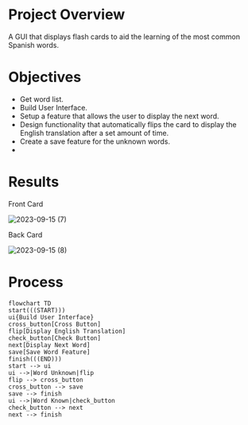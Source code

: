 # Project Overview
A GUI that displays flash cards to aid the learning of the most common Spanish words.

# Objectives
- Get word list.
- Build User Interface.
- Setup a feature that allows the user to display the next word. 
- Design functionality that automatically flips the card to display the English translation after a set amount of time.
- Create a save feature for the unknown words.
- 
# Results

Front Card

![2023-09-15 (7)](https://github.com/frantzalexander/flash-cards/assets/128331579/be62cacf-9ec0-461b-a8a2-2df66285e51e)


Back Card

![2023-09-15 (8)](https://github.com/frantzalexander/flash-cards/assets/128331579/aec6f45d-9cf7-43bb-a61a-40f8b3669e98)


# Process
```mermaid
flowchart TD
start(((START)))
ui{Build User Interface}
cross_button[Cross Button]
flip[Display English Translation]
check_button[Check Button]
next[Display Next Word]
save[Save Word Feature]
finish(((END)))
start --> ui
ui -->|Word Unknown|flip
flip --> cross_button
cross_button --> save
save --> finish
ui -->|Word Known|check_button
check_button --> next
next --> finish
